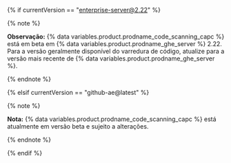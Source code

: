{% if currentVersion == "enterprise-server@2.22" %}

{% note %}

**Observação:** {% data variables.product.prodname_code_scanning_capc %} está em beta em {% data variables.product.prodname_ghe_server %} 2.22. Para a versão geralmente disponível do varredura de código, atualize para a versão mais recente de {% data variables.product.prodname_ghe_server %}.

{% endnote %}

{% elsif currentVersion == "github-ae@latest" %}

{% note %}

**Nota:** {% data variables.product.prodname_code_scanning_capc %} está atualmente em versão beta e sujeito a alterações.

{% endnote %}

{% endif %}
